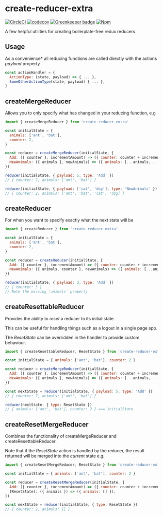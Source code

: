 # create-reducer-extra

[![CircleCI](https://circleci.com/gh/Dean177/create-reducer-extra.svg?style=shield)](https://circleci.com/gh/Dean177/create-reducer-extra)
[![codecov](https://codecov.io/gh/Dean177/create-reducer-extra/branch/master/graph/badge.svg)](https://codecov.io/gh/Dean177/create-reducer-extra)
[![Greenkeeper badge](https://badges.greenkeeper.io/Dean177/create-reducer-extra.svg)](https://greenkeeper.io/)
[![Npm](https://badge.fury.io/js/create-reducer-extra.svg)](https://www.npmjs.com/package/create-reducer-extra)

A few helpful utilities for creating boilerplate-free redux reducers

## Usage

As a convenience* all reducing functions are called directly with the actions *payload* property
```js
const actionHandler = {
  ActionType: (state, payload) => { ... },
  SomeOtherActionType(state, payload) { ... },
}

```

## createMergeReducer

Allows you to only specify what has changed in your reducing function, e.g

```js
import { createMergeReducer } from 'create-reducer-extra'

const initialState = {
  animals: ['ant', 'bat'],
  counter: 2,
}

const reducer = createMergeReducer(initialState, {
  Add: ({ counter }, incrementAmount) => ({ counter: counter + incrementAmount}),
  NewAnimals: ({ animals }, newAnimals) => ({ animals: [...animals, ...newAnimals] }),    
})

reducer(initialState, { payload: 5, type: 'Add' })
// { counter: 7, animals: ['ant', 'bat'] }

reducer(initialState, { payload: ['cat', 'dog'], type: 'NewAnimals' })
// { counter: 2, animals: ['ant', 'bat', 'cat', 'dog] }

```

## createReducer

For when you want to specify exactly what the next state will be


```js
import { createReducer } from 'create-reducer-extra'

const initialState = {
  animals: ['ant', 'bat'],
  counter: 2,
}

const reducer = createReducer(initialState, {
  Add: ({ counter }, incrementAmount) => ({ counter: counter + incrementAmount}),
  NewAnimals: ({ animals, counter }, newAnimals) => ({ animals: [...animals, ...newAnimals], counter }),    
})

reducer(initialState, { payload: 3, type: 'Add' })
// { counter: 5 }
// Note the missing 'animals' property

```

## createResettableReducer

Provides the ability to *reset* a reducer to its initial state.

This can be useful for handling things such as a logout in a single page app.

The *ResetState* can be overridden in the handler to provide custom behaviour. 

```js
import { createResettableReducer, ResetState } from 'create-reducer-extra'

const initialState = { animals: ['ant', 'bat'], counter: 2 }

const reducer = createMergeReducer(initialState, {
  Add: ({ counter }, incrementAmount) => ({ counter: counter + incrementAmount}),
  NewAnimals: ({ animals }, newAnimals) => ({ animals: [...animals, ...newAnimals] }),    
})

const nextState = reducer(initialState, { payload: 5, type: 'Add' })
// { counter: 7, animals: ['ant', 'bat'] }

reducer(nextState, { type: ResetState })
// { animals: ['ant', 'bat'], counter: 2 } === initialState

```

## createResetMergeReducer
Combines the functionality of createMergeReducer and createResettableReducer.

Note that if the *ResetState* action is handled by the reducer, the result returned will be merged into the *current* state e.g.
 
```js
import { createResetMergeReducer, ResetState } from 'create-reducer-extra'

const initialState = { animals: ['ant', 'bat'], counter: 2 }

const reducer = createResetMergeReducer(initialState, {
  Add: ({ counter }, incrementAmount) => ({ counter: counter + incrementAmount}),
  [ResetState]: ({ animals }) => ({ animals: [] }),    
})

const nextState = reducer(initialState, { type: ResetState })
// { counter: 2, animals: [] }
```

